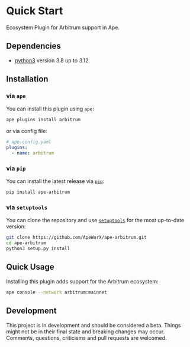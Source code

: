 # Quick Start

Ecosystem Plugin for Arbitrum support in Ape.

## Dependencies

- [python3](https://www.python.org/downloads) version 3.8 up to 3.12.

## Installation

### via `ape`

You can install this plugin using `ape`:

```bash
ape plugins install arbitrum
```

or via config file:

```yaml
# ape-config.yaml
plugins:
  - name: arbitrum
```

### via `pip`

You can install the latest release via [`pip`](https://pypi.org/project/pip/):

```bash
pip install ape-arbitrum
```

### via `setuptools`

You can clone the repository and use [`setuptools`](https://github.com/pypa/setuptools) for the most up-to-date version:

```bash
git clone https://github.com/ApeWorX/ape-arbitrum.git
cd ape-arbitrum
python3 setup.py install
```

## Quick Usage

Installing this plugin adds support for the Arbitrum ecosystem:

```bash
ape console --network arbitrum:mainnet
```

## Development

This project is in development and should be considered a beta.
Things might not be in their final state and breaking changes may occur.
Comments, questions, criticisms and pull requests are welcomed.
